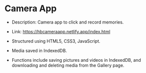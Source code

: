 # Camera App

- Description: Camera app to click and record memories.

- Link: https://hbcameraapp.netlify.app/index.html

- Structured using  HTML5, CSS3, JavaScript. 

- Media saved in IndexedDB. 

- Functions include saving pictures and videos in IndexedDB, and downloading and deleting media from the Gallery page.
